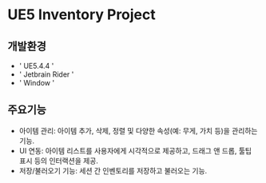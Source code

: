 # UE5 Inventory Project

## 개발환경
- ' UE5.4.4 '
- ' Jetbrain Rider '
- ' Window '

## 주요기능
- 아이템 관리: 아이템 추가, 삭제, 정렬 및 다양한 속성(예: 무게, 가치 등)을 관리하는 기능.
- UI 연동: 아이템 리스트를 사용자에게 시각적으로 제공하고, 드래그 앤 드롭, 툴팁 표시 등의 인터랙션을 제공.
- 저장/불러오기 기능: 세션 간 인벤토리를 저장하고 불러오는 기능.

